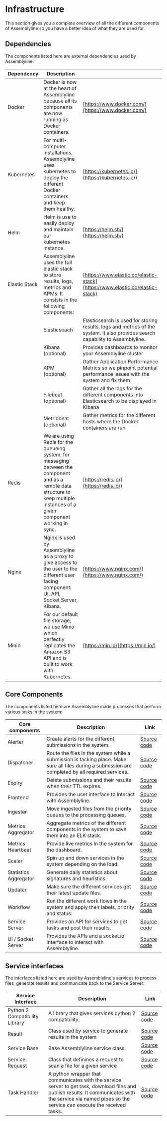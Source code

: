 # Infrastructure

This section gives you a complete overview of all the different components of Assemblyline so you have a better idea of what they are used for.

## Dependencies

The components listed here are external dependencies used by Assemblyline:

| Dependency | Description | |
|-|-|-|
| Docker | Docker is now at the heart of Assemblyline because all its components are now running as Docker containers. | [https://www.docker.com/](https://www.docker.com/) |
| Kubernetes | For multi-computer installations, Assemblyline uses kubernetes to deploy the different Docker containers and keep them healthy. | [https://kubernetes.io/](https://kubernetes.io/) |
| Helm | Helm is use to easily deploy and maintain our kubernetes instance. | [https://helm.sh/](https://helm.sh/) |
| Elastic Stack | Assemblyline uses the full elastic stack to store results, logs, metrics and APMs. It consists in the following components: | [https://www.elastic.co/elastic-stack](https://www.elastic.co/elastic-stack) |
| | Elasticseach | Elasticsearch is used for storing results, logs and metrics of the system. It also provides search capability to Assemblyline. |
| | Kibana (optional) | Provides dashboards to monitor your Assemblyline cluster |
| | APM (optional) | Gather Application Performance Metrics so we pinpoint potential performance issues with the system and fix them |
| | Filebeat (optional) | Gather all the logs for the different components into Elasticsearch to be displayed in Kibana |
| | Metricbeat (optional) | Gather metrics for the different hosts where the Docker containers are run |
| Redis | We are using Redis for the queueing system, for messaging between the component and as a remote data structure to keep multiple instances of a given component working in sync. | [https://redis.io/](https://redis.io/) |
| Nginx | Nginx is used by Assemblyline as a proxy to give access to the user to the different user facing component: UI, API, Socket Server, Kibana. | [https://www.nginx.com/](https://www.nginx.com/) |
| Minio | For our default file storage, we use Minio which perfectly replicates the Amazon S3 API and is built to work with Kubernetes. | [https://min.io/](https://min.io/) |

## Core Components

The components listed here are Assemblyline made processes that perform various tasks in the system:

| Core components | Description | Link |
|-----------------|-------------|----|
| Alerter | Create alerts for the different submissions in the system. | [Source code](https://github.com/CybercentreCanada/assemblyline-core/tree/master/assemblyline_core/alerter) |
| Dispatcher | Route the files in the system while a submission is tacking place. Make sure all files during a submission are completed by all required services. | [Source code](https://github.com/CybercentreCanada/assemblyline-core/tree/master/assemblyline_core/dispatching) |
| Expiry | Delete submissions and their results when their TTL expires. | [Source code](https://github.com/CybercentreCanada/assemblyline-core/tree/master/assemblyline_core/expiry) |
| Frontend | Provides the user interface to interact with Assemblyline. | [Source code](https://github.com/CybercentreCanada/assemblyline-ui-frontend) |
| Ingester | Move ingested files from the priority queues to the processing queues. | [Source code](https://github.com/CybercentreCanada/assemblyline-core/tree/master/assemblyline_core/ingester) |
| Metrics Aggregator | Aggregate metrics of the different components in the system to save them into an ELK stack. | [Source code](https://github.com/CybercentreCanada/assemblyline-core/tree/master/assemblyline_core/metrics) |
| Metrics Heartbeat | Provide live metrics in the system for the dashboard. | [Source code](https://github.com/CybercentreCanada/assemblyline-core/tree/master/assemblyline_core/metrics) |
| Scaler | Spin up and down services in the system depending on the load. | [Source code](https://github.com/CybercentreCanada/assemblyline-core/tree/master/assemblyline_core/scaler) |
| Statistics Aggregator | Generate daily statistics about signatures and heuristics. | [Source code](https://github.com/CybercentreCanada/assemblyline-core/tree/master/assemblyline_core/metrics) |
| Updater | Make sure the different services get their latest update files. | [Source code](https://github.com/CybercentreCanada/assemblyline-core/tree/master/assemblyline_core/updater) |
| Workflow | Run the different work flows in the system and apply their labels, priority and status. | [Source code](https://github.com/CybercentreCanada/assemblyline-core/tree/master/assemblyline_core/workflow) |
| Service Server | Provides an API for services to get tasks and post their results. | [Source code](https://github.com/CybercentreCanada/assemblyline-service-server) |
| UI / Socket Server | Provides the APIs and a socket.io interface to interact with Assemblyline. | [Source code](https://github.com/CybercentreCanada/assemblyline-ui) |

## Service interfaces

The interfaces listed here are used by Assemblyline's services to process files, generate results and communicate back to the Service Server:

| Service Interface | Description | Link |
|-------------------|-------------|------|
| Python 2 Compatibility Library | A library that gives services python 2 compatibility. | [Source code](https://github.com/CybercentreCanada/assemblyline-v4-p2compat) |
| Result | Class used by service to generate results in the system | [Source code](https://github.com/CybercentreCanada/assemblyline-v4-service/blob/master/assemblyline_v4_service/common/result.py) |
| Service Base | Base Assemblyline service class | [Source code](https://github.com/CybercentreCanada/assemblyline-v4-service/blob/master/assemblyline_v4_service/common/base.py) |
| Service Request | Class that definines a request to scan a file for a given service | [Source code](https://github.com/CybercentreCanada/assemblyline-v4-service/blob/master/assemblyline_v4_service/common/request.py) |
| Task Handler | A python wrapper that communicates with the service server to get task, download files and publish results. It communicates with the service via named pipes so the service can execute the received tasks. | [Source code](https://github.com/CybercentreCanada/assemblyline-service-client/tree/master/assemblyline_service_client) |
